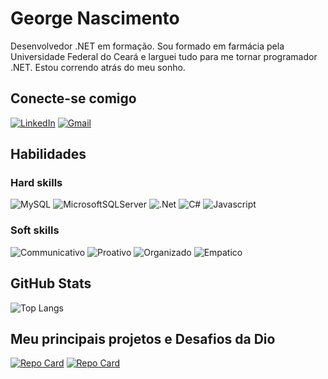 # George Nascimento
Desenvolvedor .NET em formação. Sou formado em farmácia pela Universidade Federal do Ceará e larguei tudo para me tornar programador .NET. Estou correndo atrás do meu sonho.
## Conecte-se comigo
[![LinkedIn](https://img.shields.io/badge/LinkedIn-000?style=for-the-badge&logo=linkedin&logoColor=0E76A8)](https://www.linkedin.com/in/george-nascimento-321b50248/)
[![Gmail](https://img.shields.io/badge/Gmail-D14836?style=for-the-badge&logo=gmail&logoColor=white)](geo.nascimento.job@gmail.com)

## Habilidades
### Hard skills
![MySQL](https://img.shields.io/badge/mysql-%2300f.svg?style=for-the-badge&logo=mysql&logoColor=white)
![MicrosoftSQLServer](https://img.shields.io/badge/Microsoft%20SQL%20Server-CC2927?style=for-the-badge&logo=microsoft%20sql%20server&logoColor=white)
![.Net](https://img.shields.io/badge/.NET-5C2D91?style=for-the-badge&logo=.net&logoColor=white)
![C#](https://img.shields.io/badge/C%23-239120?style=for-the-badge&logo=c-sharp&logoColor=white)
![Javascript](https://img.shields.io/badge/JavaScript-F7DF1E?style=for-the-badge&logo=javascript&logoColor=black)
### Soft skills
![Communicativo](https://img.shields.io/badge/Communicative-red)
![Proativo](https://img.shields.io/badge/Proactive-blue)
![Organizado](https://img.shields.io/badge/Organized-red)
![Empatico](https://img.shields.io/badge/Empathetic-blue)

## GitHub Stats
![Top Langs](https://github-readme-stats-git-masterrstaa-rickstaa.vercel.app/api/top-langs/?username=geo-nascimento&layout=compact&bg_color=000&border_color=30A3DC&title_color=E94D5F&text_color=FFF)
## Meu principais projetos e Desafios da Dio
[![Repo Card](https://github-readme-stats.vercel.app/api/pin/?username=geo-nascimento&repo=ASP.NET_Core_eCommerce.API&bg_color=000&border_color=30A3DC&show_icons=true&icon_color=30A3DC&title_color=E94D5F&text_color=FFF)](https://github.com/SEUUSERNAME/SEUREPOSITORIO)
[![Repo Card](https://github-readme-stats.vercel.app/api/pin/?username=geo-nascimento&repo=Dio.me_DesafiosDotNet&bg_color=000&border_color=30A3DC&show_icons=true&icon_color=30A3DC&title_color=E94D5F&text_color=FFF)](https://github.com/SEUUSERNAME/SEUREPOSITORIO)
